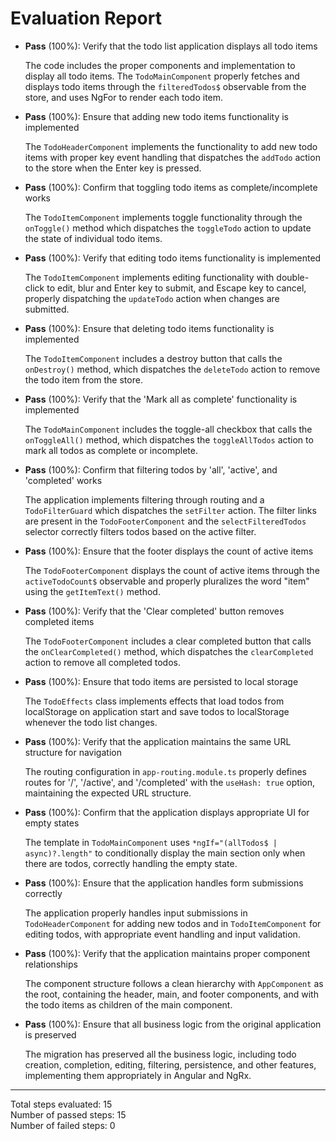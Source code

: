 # Evaluation Report

- **Pass** (100%): Verify that the todo list application displays all todo items
  
  The code includes the proper components and implementation to display all todo items. The `TodoMainComponent` properly fetches and displays todo items through the `filteredTodos$` observable from the store, and uses NgFor to render each todo item.

- **Pass** (100%): Ensure that adding new todo items functionality is implemented
  
  The `TodoHeaderComponent` implements the functionality to add new todo items with proper key event handling that dispatches the `addTodo` action to the store when the Enter key is pressed.

- **Pass** (100%): Confirm that toggling todo items as complete/incomplete works
  
  The `TodoItemComponent` implements toggle functionality through the `onToggle()` method which dispatches the `toggleTodo` action to update the state of individual todo items.

- **Pass** (100%): Verify that editing todo items functionality is implemented
  
  The `TodoItemComponent` implements editing functionality with double-click to edit, blur and Enter key to submit, and Escape key to cancel, properly dispatching the `updateTodo` action when changes are submitted.

- **Pass** (100%): Ensure that deleting todo items functionality is implemented
  
  The `TodoItemComponent` includes a destroy button that calls the `onDestroy()` method, which dispatches the `deleteTodo` action to remove the todo item from the store.

- **Pass** (100%): Verify that the 'Mark all as complete' functionality is implemented
  
  The `TodoMainComponent` includes the toggle-all checkbox that calls the `onToggleAll()` method, which dispatches the `toggleAllTodos` action to mark all todos as complete or incomplete.

- **Pass** (100%): Confirm that filtering todos by 'all', 'active', and 'completed' works
  
  The application implements filtering through routing and a `TodoFilterGuard` which dispatches the `setFilter` action. The filter links are present in the `TodoFooterComponent` and the `selectFilteredTodos` selector correctly filters todos based on the active filter.

- **Pass** (100%): Ensure that the footer displays the count of active items
  
  The `TodoFooterComponent` displays the count of active items through the `activeTodoCount$` observable and properly pluralizes the word "item" using the `getItemText()` method.

- **Pass** (100%): Verify that the 'Clear completed' button removes completed items
  
  The `TodoFooterComponent` includes a clear completed button that calls the `onClearCompleted()` method, which dispatches the `clearCompleted` action to remove all completed todos.

- **Pass** (100%): Ensure that todo items are persisted to local storage
  
  The `TodoEffects` class implements effects that load todos from localStorage on application start and save todos to localStorage whenever the todo list changes.

- **Pass** (100%): Verify that the application maintains the same URL structure for navigation
  
  The routing configuration in `app-routing.module.ts` properly defines routes for '/', '/active', and '/completed' with the `useHash: true` option, maintaining the expected URL structure.

- **Pass** (100%): Confirm that the application displays appropriate UI for empty states
  
  The template in `TodoMainComponent` uses `*ngIf="(allTodos$ | async)?.length"` to conditionally display the main section only when there are todos, correctly handling the empty state.

- **Pass** (100%): Ensure that the application handles form submissions correctly
  
  The application properly handles input submissions in `TodoHeaderComponent` for adding new todos and in `TodoItemComponent` for editing todos, with appropriate event handling and input validation.

- **Pass** (100%): Verify that the application maintains proper component relationships
  
  The component structure follows a clean hierarchy with `AppComponent` as the root, containing the header, main, and footer components, and with the todo items as children of the main component.

- **Pass** (100%): Ensure that all business logic from the original application is preserved
  
  The migration has preserved all the business logic, including todo creation, completion, editing, filtering, persistence, and other features, implementing them appropriately in Angular and NgRx.

---

Total steps evaluated: 15  
Number of passed steps: 15  
Number of failed steps: 0